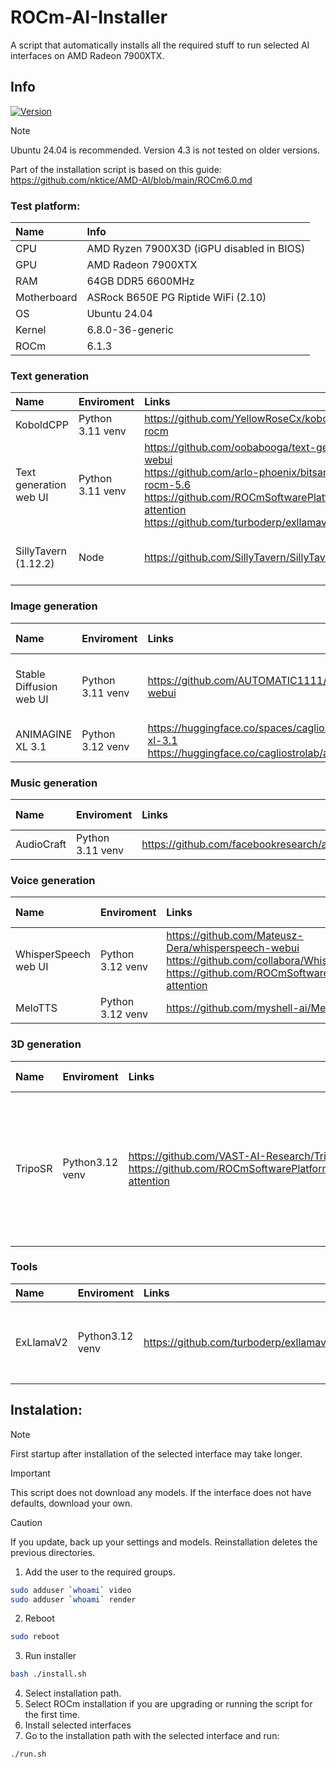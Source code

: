 # ROCm-AI-Installer
A script that automatically installs all the required stuff to run selected AI interfaces on AMD Radeon 7900XTX.

## Info
[![Version](https://img.shields.io/badge/4.3-version-orange.svg)](https://github.com/Mateusz-Dera/ROCm-AI-Installer/blob/main/README.md)

> [!Note]
> Ubuntu 24.04 is recommended. Version 4.3 is not tested on older versions.

Part of the installation script is based on this guide: https://github.com/nktice/AMD-AI/blob/main/ROCm6.0.md

### Test platform:
|Name|Info|
|:---|:---|
|CPU|AMD Ryzen 7900X3D (iGPU disabled in BIOS)|
|GPU|AMD Radeon 7900XTX|
|RAM|64GB DDR5 6600MHz|
|Motherboard|ASRock B650E PG Riptide WiFi (2.10)|
|OS|Ubuntu 24.04|
|Kernel|6.8.0-36-generic|
|ROCm|6.1.3|


### Text generation
|Name|Enviroment|Links|Additional information|
|:---|:---|:---|:---|
|KoboldCPP|Python 3.11 venv|https://github.com/YellowRoseCx/koboldcpp-rocm||
|Text generation web UI|Python 3.11 venv|https://github.com/oobabooga/text-generation-webui<br/> https://github.com/arlo-phoenix/bitsandbytes-rocm-5.6<br/> https://github.com/ROCmSoftwarePlatform/flash-attention<br/> https://github.com/turboderp/exllamav2|1. Tested: ExLlamav2, Transformers, llama.ccp<br> 2. Requrements for Superbooga are installed, but the extension is not enabled by default |
|SillyTavern (1.12.2)|Node|https://github.com/SillyTavern/SillyTavern|1. Extras project is discontinued and removed from the script.<br> https://github.com/SillyTavern/SillyTavern-Extras|

### Image generation
|Name|Enviroment|Links|Additional information|
|:---|:---|:---|:---|
|Stable Diffusion web UI|Python 3.11 venv|https://github.com/AUTOMATIC1111/stable-diffusion-webui|1. Startup parameters are in the webui-user.sh file|
|ANIMAGINE XL 3.1|Python 3.12 venv|https://huggingface.co/spaces/cagliostrolab/animagine-xl-3.1<br> https://huggingface.co/cagliostrolab/animagine-xl-3.1||

### Music generation
|Name|Enviroment|Links|Additional information|
|:---|:---|:---|:---|
|AudioCraft|Python 3.11 venv|https://github.com/facebookresearch/audiocraft||

### Voice generation
|Name|Enviroment|Links|Additional information|
|:---|:---|:---|:---|
|WhisperSpeech web UI|Python 3.12 venv|https://github.com/Mateusz-Dera/whisperspeech-webui<br> https://github.com/collabora/WhisperSpeech<br/> https://github.com/ROCmSoftwarePlatform/flash-attention||
|MeloTTS|Python 3.12 venv|https://github.com/myshell-ai/MeloTTS||


### 3D generation
|Name|Enviroment|Links|Additional information|
|:---|:---|:---|:---|
|TripoSR|Python3.12 venv|https://github.com/VAST-AI-Research/TripoSR<br> https://github.com/ROCmSoftwarePlatform/flash-attention|1. It uses PyTorch ROCm, but torchmcubes is built for the CPU. This method is still faster than using just PyTorch CPU-only version.|

### Tools
|Name|Enviroment|Links|Additional information|
|:---|:---|:---|:---|
|ExLlamaV2|Python3.12 venv|https://github.com/turboderp/exllamav2|1. LLM conversion to exl2 format using convert.py<br>2.Run:<br>```export HSA_OVERRIDE_GFX_VERSION=11.0.0```<br>```export CUDA_VISIBLE_DEVICES=0```<br>```source .venv/bin/activate```|

## Instalation:
> [!Note]
> First startup after installation of the selected interface may take longer.

> [!Important]
> This script does not download any models. If the interface does not have defaults, download your own.

> [!Caution]
> If you update, back up your settings and models. Reinstallation deletes the previous directories.

1. Add the user to the required groups.
```bash
sudo adduser `whoami` video
sudo adduser `whoami` render
```
2. Reboot
```bash
sudo reboot
```
3. Run installer 
```bash
bash ./install.sh
```
4. Select installation path.
5. Select ROCm installation if you are upgrading or running the script for the first time.
6. Install selected interfaces
7. Go to the installation path with the selected interface and run:
```bash
./run.sh
```
